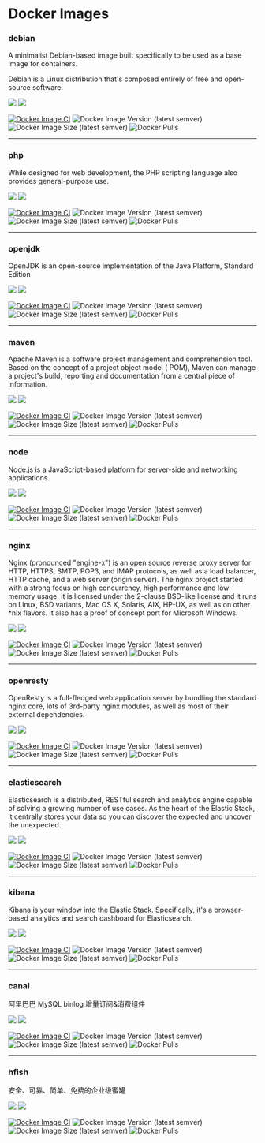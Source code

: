 # Docker Images

### debian

A minimalist Debian-based image built specifically to be used as a base image for containers.

Debian is a Linux distribution that's composed entirely of free and open-source software.

[![](https://img.shields.io/badge/github-chinayin--docker/debian-brightgreen)](https://github.com/chinayin-docker/debian)
[![](https://img.shields.io/badge/dockerhub-chinayin/debian-brightgreen)](https://hub.docker.com/repository/docker/chinayin/debian)

[![Docker Image CI](https://github.com/chinayin-docker/debian/actions/workflows/ci.yml/badge.svg?event=schedule)](https://github.com/chinayin-docker/debian/actions/workflows/ci.yml)
![Docker Image Version (latest semver)](https://img.shields.io/docker/v/chinayin/debian?sort=semver)
![Docker Image Size (latest semver)](https://img.shields.io/docker/image-size/chinayin/debian?sort=semver)
![Docker Pulls](https://img.shields.io/docker/pulls/chinayin/debian)

---

### php

While designed for web development, the PHP scripting language also provides general-purpose use.

[![](https://img.shields.io/badge/github-chinayin--docker/php-brightgreen)](https://github.com/chinayin-docker/php)
[![](https://img.shields.io/badge/dockerhub-chinayin/php-brightgreen)](https://hub.docker.com/repository/docker/chinayin/php)

[![Docker Image CI](https://github.com/chinayin-docker/php/actions/workflows/ci.yml/badge.svg?event=schedule)](https://github.com/chinayin-docker/php/actions/workflows/ci.yml)
![Docker Image Version (latest semver)](https://img.shields.io/docker/v/chinayin/php?sort=semver)
![Docker Image Size (latest semver)](https://img.shields.io/docker/image-size/chinayin/php?sort=semver)
![Docker Pulls](https://img.shields.io/docker/pulls/chinayin/php)

---

### openjdk

OpenJDK is an open-source implementation of the Java Platform, Standard Edition

[![](https://img.shields.io/badge/github-chinayin--docker/openjdk-brightgreen)](https://github.com/chinayin-docker/openjdk)
[![](https://img.shields.io/badge/dockerhub-chinayin/openjdk-brightgreen)](https://hub.docker.com/repository/docker/chinayin/openjdk)

[![Docker Image CI](https://github.com/chinayin-docker/openjdk/actions/workflows/ci.yml/badge.svg?event=schedule)](https://github.com/chinayin-docker/openjdk/actions/workflows/ci.yml)
![Docker Image Version (latest semver)](https://img.shields.io/docker/v/chinayin/openjdk?sort=semver)
![Docker Image Size (latest semver)](https://img.shields.io/docker/image-size/chinayin/openjdk?sort=semver)
![Docker Pulls](https://img.shields.io/docker/pulls/chinayin/openjdk)

---

### maven

Apache Maven is a software project management and comprehension tool. Based on the concept of a project object model (
POM), Maven can manage a project's build, reporting and documentation from a central piece of information.

[![](https://img.shields.io/badge/github-chinayin--docker/maven-brightgreen)](https://github.com/chinayin-docker/maven)
[![](https://img.shields.io/badge/dockerhub-chinayin/maven-brightgreen)](https://hub.docker.com/repository/docker/chinayin/maven)

[![Docker Image CI](https://github.com/chinayin-docker/maven/actions/workflows/ci.yml/badge.svg?event=schedule)](https://github.com/chinayin-docker/maven/actions/workflows/ci.yml)
![Docker Image Version (latest semver)](https://img.shields.io/docker/v/chinayin/maven?sort=semver)
![Docker Image Size (latest semver)](https://img.shields.io/docker/image-size/chinayin/maven?sort=semver)
![Docker Pulls](https://img.shields.io/docker/pulls/chinayin/maven)

---

### node

Node.js is a JavaScript-based platform for server-side and networking applications.

[![](https://img.shields.io/badge/github-chinayin--docker/node-brightgreen)](https://github.com/chinayin-docker/node)
[![](https://img.shields.io/badge/dockerhub-chinayin/node-brightgreen)](https://hub.docker.com/repository/docker/chinayin/node)

[![Docker Image CI](https://github.com/chinayin-docker/node/actions/workflows/ci.yml/badge.svg?event=schedule)](https://github.com/chinayin-docker/node/actions/workflows/ci.yml)
![Docker Image Version (latest semver)](https://img.shields.io/docker/v/chinayin/node?sort=semver)
![Docker Image Size (latest semver)](https://img.shields.io/docker/image-size/chinayin/node?sort=semver)
![Docker Pulls](https://img.shields.io/docker/pulls/chinayin/node)

---

### nginx

Nginx (pronounced "engine-x") is an open source reverse proxy server for HTTP, HTTPS, SMTP, POP3, and IMAP protocols, as
well as a load balancer, HTTP cache, and a web server (origin server). The nginx project started with a strong focus on
high concurrency, high performance and low memory usage. It is licensed under the 2-clause BSD-like license and it runs
on Linux, BSD variants, Mac OS X, Solaris, AIX, HP-UX, as well as on other *nix flavors. It also has a proof of concept
port for Microsoft Windows.

[![](https://img.shields.io/badge/github-chinayin--docker/nginx-brightgreen)](https://github.com/chinayin-docker/nginx)
[![](https://img.shields.io/badge/dockerhub-chinayin/nginx-brightgreen)](https://hub.docker.com/repository/docker/chinayin/nginx)

[![Docker Image CI](https://github.com/chinayin-docker/nginx/actions/workflows/ci.yml/badge.svg?event=schedule)](https://github.com/chinayin-docker/nginx/actions/workflows/ci.yml)
![Docker Image Version (latest semver)](https://img.shields.io/docker/v/chinayin/nginx?sort=semver)
![Docker Image Size (latest semver)](https://img.shields.io/docker/image-size/chinayin/nginx?sort=semver)
![Docker Pulls](https://img.shields.io/docker/pulls/chinayin/nginx)

---

### openresty

OpenResty is a full-fledged web application server by bundling the standard nginx core, lots of 3rd-party nginx modules,
as well as most of their external dependencies.

[![](https://img.shields.io/badge/github-chinayin--docker/openresty-brightgreen)](https://github.com/chinayin-docker/openresty)
[![](https://img.shields.io/badge/dockerhub-chinayin/openresty-brightgreen)](https://hub.docker.com/repository/docker/chinayin/openresty)

[![Docker Image CI](https://github.com/chinayin-docker/openresty/actions/workflows/ci.yml/badge.svg?event=schedule)](https://github.com/chinayin-docker/openresty/actions/workflows/ci.yml)
![Docker Image Version (latest semver)](https://img.shields.io/docker/v/chinayin/openresty?sort=semver)
![Docker Image Size (latest semver)](https://img.shields.io/docker/image-size/chinayin/openresty?sort=semver)
![Docker Pulls](https://img.shields.io/docker/pulls/chinayin/openresty)

---

### elasticsearch

Elasticsearch is a distributed, RESTful search and analytics engine capable of solving a growing number of use cases. As
the heart of the Elastic Stack, it centrally stores your data so you can discover the expected and uncover the
unexpected.

[![](https://img.shields.io/badge/github-chinayin--docker/elasticsearch-brightgreen)](https://github.com/chinayin-docker/elasticsearch)
[![](https://img.shields.io/badge/dockerhub-chinayin/elasticsearch-brightgreen)](https://hub.docker.com/repository/docker/chinayin/elasticsearch)

[![Docker Image CI](https://github.com/chinayin-docker/elasticsearch/actions/workflows/ci.yml/badge.svg?event=schedule)](https://github.com/chinayin-docker/elasticsearch/actions/workflows/ci.yml)
![Docker Image Version (latest semver)](https://img.shields.io/docker/v/chinayin/elasticsearch?sort=semver)
![Docker Image Size (latest semver)](https://img.shields.io/docker/image-size/chinayin/elasticsearch?sort=semver)
![Docker Pulls](https://img.shields.io/docker/pulls/chinayin/elasticsearch)

---

### kibana

Kibana is your window into the Elastic Stack. Specifically, it's a browser-based analytics and search dashboard for
Elasticsearch.

[![](https://img.shields.io/badge/github-chinayin--docker/kibana-brightgreen)](https://github.com/chinayin-docker/kibana)
[![](https://img.shields.io/badge/dockerhub-chinayin/kibana-brightgreen)](https://hub.docker.com/repository/docker/chinayin/kibana)

[![Docker Image CI](https://github.com/chinayin-docker/kibana/actions/workflows/ci.yml/badge.svg?event=schedule)](https://github.com/chinayin-docker/kibana/actions/workflows/ci.yml)
![Docker Image Version (latest semver)](https://img.shields.io/docker/v/chinayin/kibana?sort=semver)
![Docker Image Size (latest semver)](https://img.shields.io/docker/image-size/chinayin/kibana?sort=semver)
![Docker Pulls](https://img.shields.io/docker/pulls/chinayin/kibana)

--- 

### canal

阿里巴巴 MySQL binlog 增量订阅&消费组件

[![](https://img.shields.io/badge/github-chinayin--docker/canal-brightgreen)](https://github.com/chinayin-docker/canal)
[![](https://img.shields.io/badge/dockerhub-chinayin/canal-brightgreen)](https://hub.docker.com/repository/docker/chinayin/canal)

[![Docker Image CI](https://github.com/chinayin-docker/canal/actions/workflows/ci.yml/badge.svg?event=schedule)](https://github.com/chinayin-docker/canal/actions/workflows/ci.yml)
![Docker Image Version (latest semver)](https://img.shields.io/docker/v/chinayin/canal?sort=semver)
![Docker Image Size (latest semver)](https://img.shields.io/docker/image-size/chinayin/canal?sort=semver)
![Docker Pulls](https://img.shields.io/docker/pulls/chinayin/canal)

--- 

### hfish

安全、可靠、简单、免费的企业级蜜罐

[![](https://img.shields.io/badge/github-chinayin--docker/hfish-brightgreen)](https://github.com/chinayin-docker/hfish)
[![](https://img.shields.io/badge/dockerhub-chinayin/hfish-brightgreen)](https://hub.docker.com/repository/docker/chinayin/hfish)

[![Docker Image CI](https://github.com/chinayin-docker/hfish/actions/workflows/ci.yml/badge.svg?event=schedule)](https://github.com/chinayin-docker/hfish/actions/workflows/ci.yml)
![Docker Image Version (latest semver)](https://img.shields.io/docker/v/chinayin/hfish?sort=semver)
![Docker Image Size (latest semver)](https://img.shields.io/docker/image-size/chinayin/hfish?sort=semver)
![Docker Pulls](https://img.shields.io/docker/pulls/chinayin/hfish)
